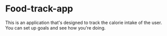 # Food-track-app
This is an application that's designed to track the calorie intake of the user. You can set up goals and see how you're doing.
